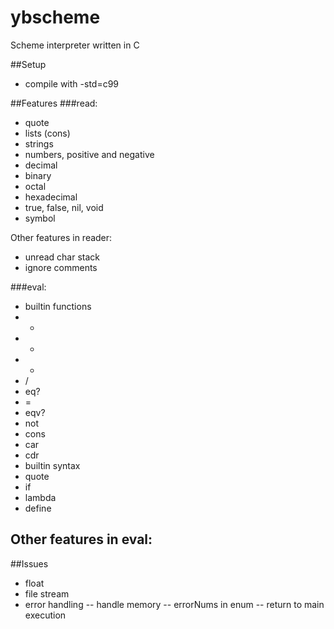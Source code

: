 # ybscheme

Scheme interpreter written in C

##Setup
- compile with -std=c99

##Features
###read:
- quote
- lists (cons)
- strings
- numbers, positive and negative
 - decimal
 - binary
 - octal
 - hexadecimal
 - true, false, nil, void
 - symbol
 
Other features in reader:
- unread char stack
- ignore comments

###eval:
- builtin functions
 - +
 - -
 - *
 - /
 - eq?
 - =
 - eqv?
 - not
 - cons
 - car
 - cdr
- builtin syntax
 - quote
 - if
 - lambda
 - define
 
Other features in eval:
- 

##Issues
- float
- file stream
- error handling
-- handle memory
-- errorNums in enum
-- return to main execution
